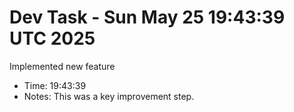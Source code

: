 # Dev Task - Sun May 25 19:43:39 UTC 2025
Implemented new feature
- Time: 19:43:39
- Notes: This was a key improvement step.
